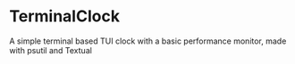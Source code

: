# TerminalClock
A simple terminal based TUI clock with a basic performance monitor, made with psutil and Textual
